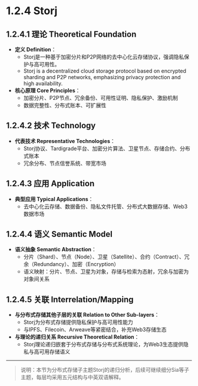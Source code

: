 # 1.2.4 Storj

## 1.2.4.1 理论 Theoretical Foundation

- **定义 Definition**：
  - Storj是一种基于加密分片和P2P网络的去中心化云存储协议，强调隐私保护与高可用性。
  - Storj is a decentralized cloud storage protocol based on encrypted sharding and P2P networks, emphasizing privacy protection and high availability.
- **核心原理 Core Principles**：
  - 加密分片、P2P节点、冗余备份、可用性证明、隐私保护、激励机制
  - 数据完整性、分布式账本、可扩展性

## 1.2.4.2 技术 Technology

- **代表技术 Representative Technologies**：
  - Storj协议、Tardigrade平台、加密分片算法、卫星节点、存储合约、分布式账本
  - 冗余分布、节点信誉系统、带宽市场

## 1.2.4.3 应用 Application

- **典型应用 Typical Applications**：
  - 去中心化云存储、数据备份、隐私文件托管、分布式大数据存储、Web3数据市场

## 1.2.4.4 语义 Semantic Model

- **语义抽象 Semantic Abstraction**：
  - 分片（Shard）、节点（Node）、卫星（Satellite）、合约（Contract）、冗余（Redundancy）、加密（Encryption）
  - 语义映射：分片、节点、卫星为对象，存储与检索为态射，冗余与加密为对象间关系

## 1.2.4.5 关联 Interrelation/Mapping

- **与分布式存储其他子层的关联 Relation to Other Sub-layers**：
  - Storj为分布式存储提供隐私保护与高可用性能力
  - 与IPFS、Filecoin、Arweave等紧密结合，补充Web3存储生态
- **与理论的递归关系 Recursive Theoretical Relation**：
  - Storj理论递归嵌套于分布式存储与分布式系统理论，为Web3生态提供隐私与高可用存储语义

---

> 说明：本节为分布式存储子主题Storj的递归分析，后续可继续细分Sia等子主题，每层均采用五元结构与中英双语解释。
